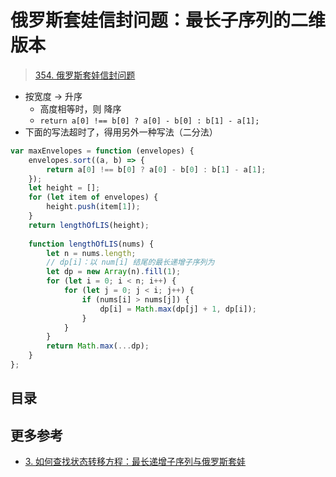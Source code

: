 
# 俄罗斯套娃信封问题：最长子序列的二维版本


>  [354. 俄罗斯套娃信封问题](https://leetcode.cn/problems/russian-doll-envelopes/)

- 按宽度 → 升序
	- 高度相等时，则 降序
	- `return a[0] !== b[0] ? a[0] - b[0] : b[1] - a[1];`
- 下面的写法超时了，得用另外一种写法（二分法）

```javascript
var maxEnvelopes = function (envelopes) {
    envelopes.sort((a, b) => {
        return a[0] !== b[0] ? a[0] - b[0] : b[1] - a[1];
    });
    let height = [];
    for (let item of envelopes) {
        height.push(item[1]);
    }
    return lengthOfLIS(height);
    
    function lengthOfLIS(nums) {
        let n = nums.length;
        // dp[i]：以 num[i] 结尾的最长递增子序列为 
        let dp = new Array(n).fill(1);
        for (let i = 0; i < n; i++) {
            for (let j = 0; j < i; j++) {
                if (nums[i] > nums[j]) {
                    dp[i] = Math.max(dp[j] + 1, dp[i]);
                }
            }
        }
        return Math.max(...dp);
    }
};

```



## 目录
<!-- toc -->
 ## 更多参考 

- [3. 如何查找状态转移方程：最长递增子序列与俄罗斯套娃](/post/mNXtNcPx.html)